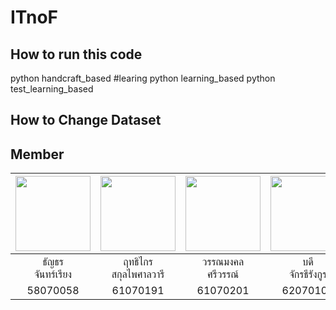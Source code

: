 # ITnoF
## How to run this code
python handcraft_based
#learing
python learning_based
python test_learning_based
## How to Change Dataset
## Member

|<img src="https://i.imgur.com/iJS397U.png" width="120px" height="120px">|<img src="https://i.imgur.com/ktI03TF.png" width="120px" height="120px">|<img src="https://i.imgur.com/QOPPveW.jpg" width="120px" height="120px">|<img src="https://i.imgur.com/E7NZXtR.png" width="120px" height="120px">|<img src="https://i.imgur.com/3Cp1qY9.png" width="120px" height="120px">|
|:---:|:---:|:---:|:---:|:---:|
|ธัญ​ธร​<br>จันทร์​เรียง​|ฤทธิไกร<br>สกุลไพศาลวารี​|วรรณมงคล<br>ศรีวรรณ์​|บดี<br>จักรธีรังกูร​|ปรากรณ์<br>คำเภา|
|58070058|61070191|61070201|62070107|62070115|
